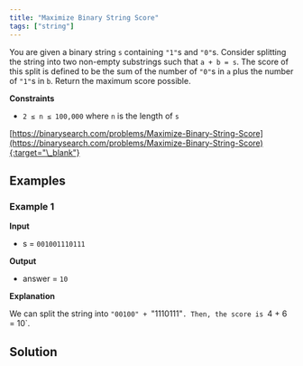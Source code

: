 ```yaml
---
title: "Maximize Binary String Score"
tags: ["string"]
---
```


You are given a binary string `s` containing `"1"`s and `"0"`s. Consider splitting the string into two non-empty substrings such that `a + b = s`. The score of this split is defined to be the sum of the number of `"0"`s in `a` plus the number of `"1"`s in `b`. Return the maximum score possible.

**Constraints**

- `2 ≤ n ≤ 100,000` where `n` is the length of `s`

[https://binarysearch.com/problems/Maximize-Binary-String-Score](https://binarysearch.com/problems/Maximize-Binary-String-Score){:target="\_blank"}

## Examples

### Example 1

**Input**

- s = `001001110111`

**Output**

- answer = `10`

**Explanation**

We can split the string into `"00100" + `"1110111"`. Then, the score is `4 + 6 = 10`.

## Solution

<script src="https://gist.github.com/yaeba/16da7be5123724fcf6eccc25581cef5a.js?file=Maximize-Binary-String-Score.py"></script>
